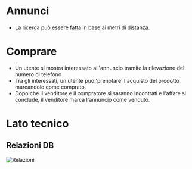 # Annunci

- La ricerca può essere fatta in base ai metri di distanza.
  
# Comprare 

- Un utente si mostra interessato all'annuncio tramite la rilevazione del numero di telefono
- Tra gli interessati, un utente può 'prenotare' l'acquisto del prodotto marcandolo come comprato.
- Dopo che il venditore e il compratore si saranno incontrati e l'affare si conclude, il venditore marca l'annuncio come venduto.

# Lato tecnico

## Relazioni DB
![Relazioni](https://github.com/Gabriele007xx/dubito.it/blob/docs/site/doc/relations.png)
